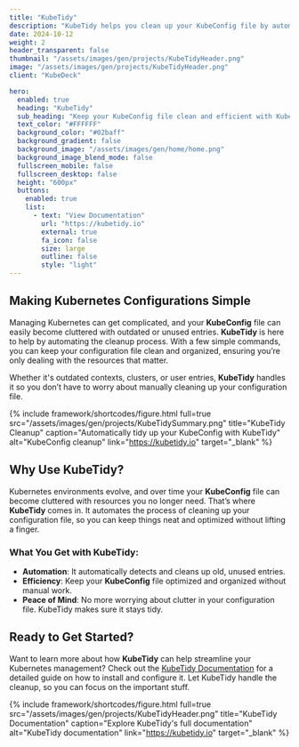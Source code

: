 ```yaml
---
title: "KubeTidy"
description: "KubeTidy helps you clean up your KubeConfig file by automatically removing unused and outdated entries, keeping your configuration organized and efficient."
date: 2024-10-12
weight: 2
header_transparent: false
thumbnail: "/assets/images/gen/projects/KubeTidyHeader.png"
image: "/assets/images/gen/projects/KubeTidyHeader.png"
client: "KubeDeck"

hero:
  enabled: true
  heading: "KubeTidy"
  sub_heading: "Keep your KubeConfig file clean and efficient with KubeTidy. Automatically tidy up unused entries and optimize your workflow."
  text_color: "#FFFFFF"
  background_color: "#02baff"
  background_gradient: false
  background_image: "/assets/images/gen/home/home.png"
  background_image_blend_mode: false
  fullscreen_mobile: false
  fullscreen_desktop: false
  height: "600px"
  buttons:
    enabled: true
    list:
      - text: "View Documentation"
        url: "https://kubetidy.io"
        external: true
        fa_icon: false
        size: large
        outline: false
        style: "light"
---
```


## Making Kubernetes Configurations Simple

Managing Kubernetes can get complicated, and your **KubeConfig** file can easily become cluttered with outdated or unused entries. **KubeTidy** is here to help by automating the cleanup process. With a few simple commands, you can keep your configuration file clean and organized, ensuring you’re only dealing with the resources that matter.

Whether it's outdated contexts, clusters, or user entries, **KubeTidy** handles it so you don’t have to worry about manually cleaning up your configuration file.

{% include framework/shortcodes/figure.html full=true src="/assets/images/gen/projects/KubeTidySummary.png" title="KubeTidy Cleanup" caption="Automatically tidy up your KubeConfig with KubeTidy" alt="KubeConfig cleanup" link="https://kubetidy.io" target="_blank" %}

## Why Use KubeTidy?

Kubernetes environments evolve, and over time your **KubeConfig** file can become cluttered with resources you no longer need. That’s where **KubeTidy** comes in. It automates the process of cleaning up your configuration file, so you can keep things neat and optimized without lifting a finger.

### What You Get with KubeTidy:
- **Automation**: It automatically detects and cleans up old, unused entries.
- **Efficiency**: Keep your **KubeConfig** file optimized and organized without manual work.
- **Peace of Mind**: No more worrying about clutter in your configuration file. KubeTidy makes sure it stays tidy.

<!-- > “KubeTidy saved me hours of work manually cleaning up my configuration files!” — Customer Testimonial -->

## Ready to Get Started?

Want to learn more about how **KubeTidy** can help streamline your Kubernetes management? Check out the [KubeTidy Documentation](https://kubetidy.io) for a detailed guide on how to install and configure it. Let KubeTidy handle the cleanup, so you can focus on the important stuff.

{% include framework/shortcodes/figure.html full=true src="/assets/images/gen/projects/KubeTidyHeader.png" title="KubeTidy Documentation" caption="Explore KubeTidy's full documentation" alt="KubeTidy documentation" link="https://kubetidy.io" target="_blank" %}